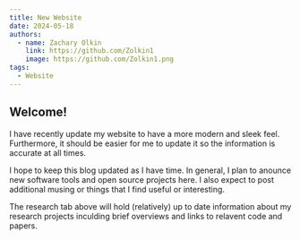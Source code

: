 ```yaml
---
title: New Website
date: 2024-05-18
authors:
  - name: Zachary Olkin
    link: https://github.com/Zolkin1
    image: https://github.com/Zolkin1.png
tags:
  - Website
---
```


## Welcome!
<!--more-->

I have recently update my website to have a more modern and sleek feel. Furthermore, it should be easier for me to update it so the information is accurate at all times.

I hope to keep this blog updated as I have time. In general, I plan to anounce new software tools and open source projects here. I also expect to post additional musing or things that I find useful or interesting.

The research tab above will hold (relatively) up to date information about my research projects inculding brief overviews and links to relavent code and papers.